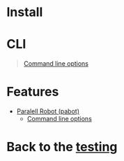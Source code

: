 # Install

# CLI

> [Command line options][robot_cli]

# Features

* [Paralell Robot (pabot)][pabot]
  * [Command line options][pabot_cli]

# Back to the [testing][readme]

[readme]:<./README.MD>

[robot_cli]:<https://robotframework.org/robotframework/latest/RobotFrameworkUserGuide.html#command-line-options>

[pabot]:<https://pabot.org/>
[pabot_cli]:<https://github.com/mkorpela/pabot>

